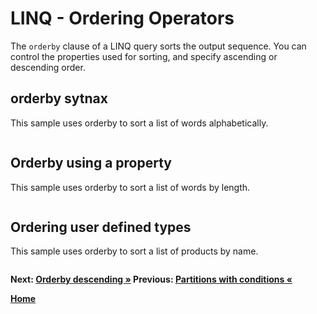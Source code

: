 # LINQ - Ordering Operators

The `orderby` clause of a LINQ query sorts the output sequence. You can control the properties used for sorting, and specify ascending or descending order.

## orderby sytnax

This sample uses orderby to sort a list of words alphabetically.

``` cs --region orderby-syntax --source-file ../src/Orderings.cs --project ../src/Try101LinqSamples.csproj
```

## Orderby using a property

This sample uses orderby to sort a list of words by length.

``` cs --region orderby-property --source-file ../src/Orderings.cs --project ../src/Try101LinqSamples.csproj
```

## Ordering user defined types

This sample uses orderby to sort a list of products by name.

``` cs --region orderby-user-types --source-file ../src/Orderings.cs --project ../src/Try101LinqSamples.csproj
```

**Next: [Orderby descending &raquo;](./orderings-2.md) Previous: [Partitions with conditions &laquo;](./partitions-2.md)**

**[Home](../README.md)**

